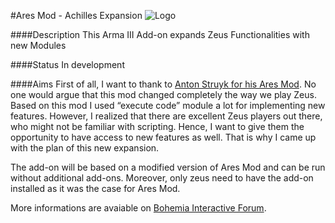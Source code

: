 #Ares Mod - Achilles Expansion
![Logo](https://github.com/oOKexOo/AresModAchillesExpansion/blob/(0.0.5)/Achilles_Logo_Github.png)

####Description
This Arma III Add-on expands Zeus Functionalities with new Modules

####Status
In development

####Aims
First of all, I want to thank to [Anton Struyk for his Ares Mod](https://github.com/astruyk/Ares). No one would argue that this mod changed completely the way we play Zeus.
Based on this mod I used “execute code” module a lot for implementing new features. However, I realized that there are excellent Zeus players out there, who might not be familiar with scripting. Hence, I want to give them the opportunity to have access to new features as well. That is why I came up with the plan of this new expansion.
 
The add-on will be based on a modified version of Ares Mod and can be run without additional add-ons.
Moreover, only zeus need to have the add-on installed as it was the case for Ares Mod.

More informations are avaiable on [Bohemia Interactive Forum](https://forums.bistudio.com/topic/191113-ares-mod-achilles-expansion/).
